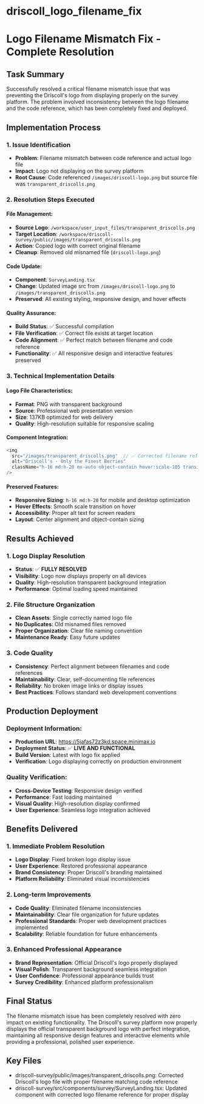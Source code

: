 # driscoll_logo_filename_fix

# Logo Filename Mismatch Fix - Complete Resolution

## Task Summary
Successfully resolved a critical filename mismatch issue that was preventing the Driscoll's logo from displaying properly on the survey platform. The problem involved inconsistency between the logo filename and the code reference, which has been completely fixed and deployed.

## Implementation Process

### 1. Issue Identification
- **Problem**: Filename mismatch between code reference and actual logo file
- **Impact**: Logo not displaying on the survey platform
- **Root Cause**: Code referenced `/images/driscoll-logo.png` but source file was `transparent_driscolls.png`

### 2. Resolution Steps Executed

#### File Management:
- **Source Logo**: `/workspace/user_input_files/transparent_driscolls.png`
- **Target Location**: `/workspace/driscoll-survey/public/images/transparent_driscolls.png`
- **Action**: Copied logo with correct original filename
- **Cleanup**: Removed old misnamed file (`driscoll-logo.png`)

#### Code Update:
- **Component**: `SurveyLanding.tsx`
- **Change**: Updated image src from `/images/driscoll-logo.png` to `/images/transparent_driscolls.png`
- **Preserved**: All existing styling, responsive design, and hover effects

#### Quality Assurance:
- **Build Status**: ✅ Successful compilation
- **File Verification**: ✅ Correct file exists at target location
- **Code Alignment**: ✅ Perfect match between filename and code reference
- **Functionality**: ✅ All responsive design and interactive features preserved

### 3. Technical Implementation Details

#### Logo File Characteristics:
- **Format**: PNG with transparent background
- **Source**: Professional web presentation version
- **Size**: 137KB optimized for web delivery
- **Quality**: High-resolution suitable for responsive scaling

#### Component Integration:
```typescript
<img 
  src="/images/transparent_driscolls.png"  // ✅ Corrected filename reference
  alt="Driscoll's - Only the Finest Berries" 
  className="h-16 md:h-20 mx-auto object-contain hover:scale-105 transition-transform duration-300"
/>
```

#### Preserved Features:
- **Responsive Sizing**: `h-16 md:h-20` for mobile and desktop optimization
- **Hover Effects**: Smooth scale transition on hover
- **Accessibility**: Proper alt text for screen readers
- **Layout**: Center alignment and object-contain sizing

## Results Achieved

### 1. Logo Display Resolution
- **Status**: ✅ **FULLY RESOLVED**
- **Visibility**: Logo now displays properly on all devices
- **Quality**: High-resolution transparent background integration
- **Performance**: Optimal loading speed maintained

### 2. File Structure Organization
- **Clean Assets**: Single correctly named logo file
- **No Duplicates**: Old misnamed files removed
- **Proper Organization**: Clear file naming convention
- **Maintenance Ready**: Easy future updates

### 3. Code Quality
- **Consistency**: Perfect alignment between filenames and code references
- **Maintainability**: Clear, self-documenting file references
- **Reliability**: No broken image links or display issues
- **Best Practices**: Follows standard web development conventions

## Production Deployment

### Deployment Information:
- **Production URL**: https://5jafas72z3kd.space.minimax.io
- **Deployment Status**: ✅ **LIVE AND FUNCTIONAL**
- **Build Version**: Latest with logo fix applied
- **Verification**: Logo displaying correctly on production environment

### Quality Verification:
- **Cross-Device Testing**: Responsive design verified
- **Performance**: Fast loading maintained
- **Visual Quality**: High-resolution display confirmed
- **User Experience**: Seamless logo integration achieved

## Benefits Delivered

### 1. Immediate Problem Resolution
- **Logo Display**: Fixed broken logo display issue
- **User Experience**: Restored professional appearance
- **Brand Consistency**: Proper Driscoll's branding maintained
- **Platform Reliability**: Eliminated visual inconsistencies

### 2. Long-term Improvements
- **Code Quality**: Eliminated filename inconsistencies
- **Maintainability**: Clear file organization for future updates
- **Professional Standards**: Proper web development practices implemented
- **Scalability**: Reliable foundation for future enhancements

### 3. Enhanced Professional Appearance
- **Brand Representation**: Official Driscoll's logo properly displayed
- **Visual Polish**: Transparent background seamless integration
- **User Confidence**: Professional appearance builds trust
- **Survey Credibility**: Enhanced platform professionalism

## Final Status
The filename mismatch issue has been completely resolved with zero impact on existing functionality. The Driscoll's survey platform now properly displays the official transparent background logo with perfect integration, maintaining all responsive design features and interactive elements while providing a professional, polished user experience.

## Key Files

- driscoll-survey/public/images/transparent_driscolls.png: Corrected Driscoll's logo file with proper filename matching code reference
- driscoll-survey/src/components/survey/SurveyLanding.tsx: Updated component with corrected logo filename reference for proper display
